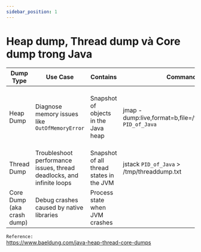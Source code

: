 ```yaml
---
sidebar_position: 1
---
```


# Heap dump, Thread dump và Core dump trong Java

| Dump Type   | Use Case                                       | Contains                                 | Command                                  | Format File |
| ----------- | ---------------------------------------------- | ---------------------------------------- | ---------------------------------------- | ----------- |
| Heap Dump   | Diagnose memory issues like `OutOfMemoryError` | Snapshot of objects in the Java heap     | jmap -dump:live,format=b,file=/tmp/dump.hprof `PID_of_Java` | Binary file (read by `jhat` for linux terminal or `Memory Analyzer`, `jvisualvm`) |
| Thread Dump | Troubleshoot performance issues, thread deadlocks, and infinite loops | Snapshot of all thread states in the JVM | jstack `PID_of_Java` > /tmp/threaddump.txt | Text file |
| Core Dump (aka crash dump)   | Debug crashes caused by native libraries                              | Process state when JVM crashes           | | |



`Reference:`   
https://www.baeldung.com/java-heap-thread-core-dumps      




